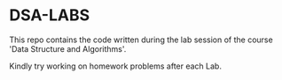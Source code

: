 # DSA-LABS
This repo contains the code written during the lab session of the course 'Data Structure and Algorithms'. 

Kindly try working on homework problems after each Lab. 
